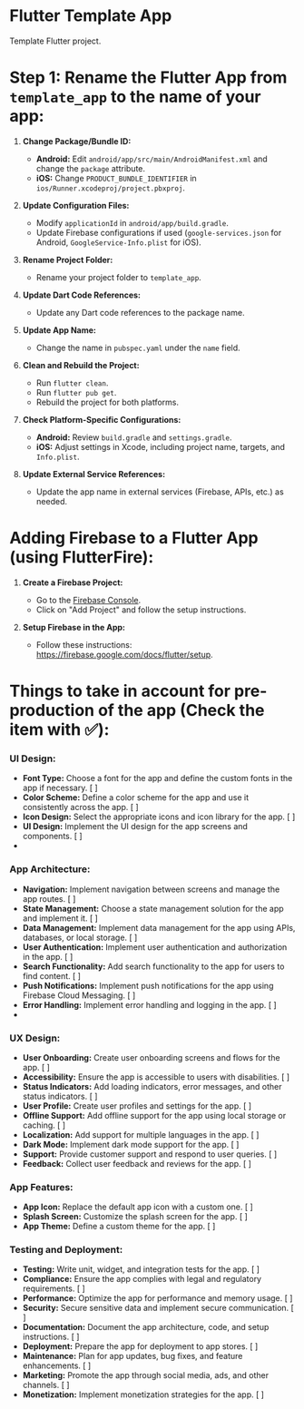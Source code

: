 # Flutter Template App

Template Flutter project.

# Step 1: Rename the Flutter App from `template_app` to the name of your app: 

1. **Change Package/Bundle ID:**
    - **Android:** Edit `android/app/src/main/AndroidManifest.xml` and change the `package` attribute.
    - **iOS:** Change `PRODUCT_BUNDLE_IDENTIFIER` in `ios/Runner.xcodeproj/project.pbxproj`.

2. **Update Configuration Files:**
    - Modify `applicationId` in `android/app/build.gradle`.
    - Update Firebase configurations if used (`google-services.json` for Android, `GoogleService-Info.plist` for iOS).

3. **Rename Project Folder:**
    - Rename your project folder to `template_app`.

4. **Update Dart Code References:**
    - Update any Dart code references to the package name.

5. **Update App Name:**
    - Change the name in `pubspec.yaml` under the `name` field.

6. **Clean and Rebuild the Project:**
    - Run `flutter clean`.
    - Run `flutter pub get`.
    - Rebuild the project for both platforms.

7. **Check Platform-Specific Configurations:**
    - **Android:** Review `build.gradle` and `settings.gradle`.
    - **iOS:** Adjust settings in Xcode, including project name, targets, and `Info.plist`.

8. **Update External Service References:**
    - Update the app name in external services (Firebase, APIs, etc.) as needed.


# Adding Firebase to a Flutter App (using FlutterFire):

1. **Create a Firebase Project:**
    - Go to the [Firebase Console](https://console.firebase.google.com/).
    - Click on "Add Project" and follow the setup instructions.

2. **Setup Firebase in the App:**
    - Follow these instructions: https://firebase.google.com/docs/flutter/setup.

# Things to take in account for pre-production of the app (Check the item with ✅):

### UI Design:
   - **Font Type:** Choose a font for the app and define the custom fonts in the app if necessary. [ ]
   - **Color Scheme:** Define a color scheme for the app and use it consistently across the app. [ ]
   - **Icon Design:** Select the appropriate icons and icon library for the app. [ ]
   - **UI Design:** Implement the UI design for the app screens and components. [ ]
   - 
### App Architecture:
   - **Navigation:** Implement navigation between screens and manage the app routes. [ ]
   - **State Management:** Choose a state management solution for the app and implement it. [ ]
   - **Data Management:** Implement data management for the app using APIs, databases, or local storage. [ ]
   - **User Authentication:** Implement user authentication and authorization in the app. [ ]
   - **Search Functionality:** Add search functionality to the app for users to find content. [ ]
   - **Push Notifications:** Implement push notifications for the app using Firebase Cloud Messaging. [ ]
   - **Error Handling:** Implement error handling and logging in the app. [ ]
   - 
### UX Design:
   - **User Onboarding:** Create user onboarding screens and flows for the app. [ ]
   - **Accessibility:** Ensure the app is accessible to users with disabilities. [ ]
   - **Status Indicators:** Add loading indicators, error messages, and other status indicators. [ ]
   - **User Profile:** Create user profiles and settings for the app. [ ]
   - **Offline Support:** Add offline support for the app using local storage or caching. [ ]
   - **Localization:** Add support for multiple languages in the app. [ ]
   - **Dark Mode:** Implement dark mode support for the app. [ ]
   - **Support:** Provide customer support and respond to user queries. [ ]
   - **Feedback:** Collect user feedback and reviews for the app. [ ]

### App Features:
   - **App Icon:** Replace the default app icon with a custom one. [ ]
   - **Splash Screen:** Customize the splash screen for the app. [ ]
   - **App Theme:** Define a custom theme for the app. [ ]

### Testing and Deployment:
   - **Testing:** Write unit, widget, and integration tests for the app. [ ]
   - **Compliance:** Ensure the app complies with legal and regulatory requirements. [ ]
   - **Performance:** Optimize the app for performance and memory usage. [ ]
   - **Security:** Secure sensitive data and implement secure communication. [ ]
   - **Documentation:** Document the app architecture, code, and setup instructions. [ ]
   - **Deployment:** Prepare the app for deployment to app stores. [ ]
   - **Maintenance:** Plan for app updates, bug fixes, and feature enhancements. [ ]
   - **Marketing:** Promote the app through social media, ads, and other channels. [ ]
   - **Monetization:** Implement monetization strategies for the app. [ ]


